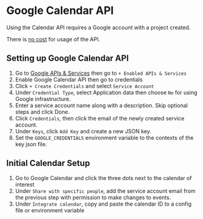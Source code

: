 # Google Calendar API

Using the Calendar API requires a Google account with a project created.

There is [no cost](https://developers.google.com/calendar/api/guides/quota#pricing) for usage of the API.

## Setting up Google Calendar API

1. Go to [Google APIs & Services](https://console.cloud.google.com/) then go to `+ Enabled APIs & Services`
2. Enable Google Calendar API then go to credentials
3. Click `+ Create Credentials` and select `Service Account`
4. Under `Credential Type`, select Application data then choose `No` for using Google infrastructure.
5. Enter a service account name along with a description. Skip optional steps and click Done.
6. Click `Credentials`, then click the email of the newly created service account.
7. Under `Keys`, click `Add Key` and create a new JSON key.
8. Set the `GOOGLE_CREDENTIALS` environment variable to the contexts of the key json file.

## Initial Calendar Setup

1. Go to Google Calendar and click the three dots next to the calendar of interest
2. Under `Share with specific people`, add the service account email from the previous step with permission to make changes to events.
3. Under `Integrate calendar`, copy and paste the calendar ID to a config file or environment variable

